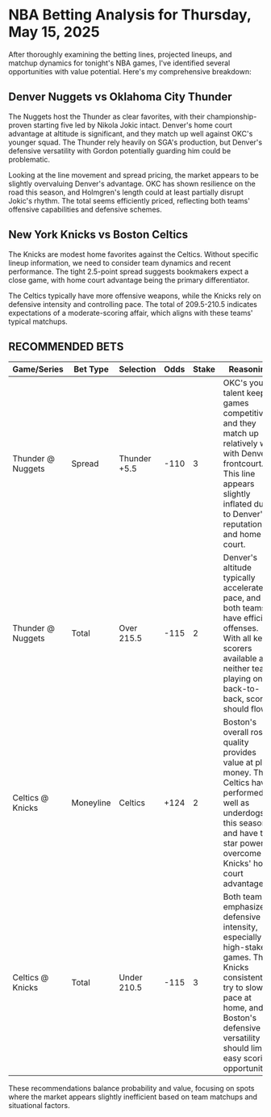 # NBA Betting Analysis for Thursday, May 15, 2025

After thoroughly examining the betting lines, projected lineups, and matchup dynamics for tonight's NBA games, I've identified several opportunities with value potential. Here's my comprehensive breakdown:

## Denver Nuggets vs Oklahoma City Thunder

The Nuggets host the Thunder as clear favorites, with their championship-proven starting five led by Nikola Jokic intact. Denver's home court advantage at altitude is significant, and they match up well against OKC's younger squad. The Thunder rely heavily on SGA's production, but Denver's defensive versatility with Gordon potentially guarding him could be problematic.

Looking at the line movement and spread pricing, the market appears to be slightly overvaluing Denver's advantage. OKC has shown resilience on the road this season, and Holmgren's length could at least partially disrupt Jokic's rhythm. The total seems efficiently priced, reflecting both teams' offensive capabilities and defensive schemes.

## New York Knicks vs Boston Celtics

The Knicks are modest home favorites against the Celtics. Without specific lineup information, we need to consider team dynamics and recent performance. The tight 2.5-point spread suggests bookmakers expect a close game, with home court advantage being the primary differentiator.

The Celtics typically have more offensive weapons, while the Knicks rely on defensive intensity and controlling pace. The total of 209.5-210.5 indicates expectations of a moderate-scoring affair, which aligns with these teams' typical matchups.

## RECOMMENDED BETS

| Game/Series | Bet Type | Selection | Odds | Stake | Reasoning |
|-------------|----------|-----------|------|-------|-----------|
| Thunder @ Nuggets | Spread | Thunder +5.5 | -110 | 3 | OKC's young talent keeps games competitive, and they match up relatively well with Denver's frontcourt. This line appears slightly inflated due to Denver's reputation and home court. |
| Thunder @ Nuggets | Total | Over 215.5 | -115 | 2 | Denver's altitude typically accelerates pace, and both teams have efficient offenses. With all key scorers available and neither team playing on a back-to-back, scoring should flow. |
| Celtics @ Knicks | Moneyline | Celtics | +124 | 2 | Boston's overall roster quality provides value at plus money. The Celtics have performed well as underdogs this season and have the star power to overcome the Knicks' home court advantage. |
| Celtics @ Knicks | Total | Under 210.5 | -115 | 3 | Both teams emphasize defensive intensity, especially in high-stakes games. The Knicks consistently try to slow pace at home, and Boston's defensive versatility should limit easy scoring opportunities. |

These recommendations balance probability and value, focusing on spots where the market appears slightly inefficient based on team matchups and situational factors.